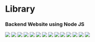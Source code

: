 <h1 align="left">Library</h1>
<h3 align="left">Backend Website using Node JS</h3>

<img src="https://user-images.githubusercontent.com/71278187/155135519-da6d9edc-7a84-49e8-9487-ee0d5f648f75.png" />
<img src="https://user-images.githubusercontent.com/71278187/155135650-eaf11d21-1a16-469f-9678-03ebd1235e76.png" />
<img src="https://user-images.githubusercontent.com/71278187/155135329-92da1e58-ce2a-4119-aea1-35e0422ee1c5.png" />
<img src="https://user-images.githubusercontent.com/71278187/155135816-73d867bc-8183-4575-b69f-d38e9984a79c.png" />
<img src="https://user-images.githubusercontent.com/71278187/155145203-9c2584a4-99df-4ed4-89e5-e50e8e50a12d.png" />

<img src="https://user-images.githubusercontent.com/71278187/155136142-ae7b86d9-eb94-4450-bb79-f95aa43c1fed.png" />
<img src="https://user-images.githubusercontent.com/71278187/155136080-4ed14d54-0ff9-4640-bd12-21a8cea8c268.png" />
<img src="https://user-images.githubusercontent.com/71278187/155136271-a36d51a9-ff37-4719-804c-560115767e28.png" />
<img src="https://user-images.githubusercontent.com/71278187/155144974-2aa9c8c1-693e-4c27-8440-37cbd2568cb3.png" />

<img src="https://user-images.githubusercontent.com/71278187/155136774-3a4227eb-6d19-407c-911f-0d297ebe3fe7.png" />
<img src="https://user-images.githubusercontent.com/71278187/155136452-99ced617-a63e-400a-8032-9b016bc4f4a8.png" />
<img src="https://user-images.githubusercontent.com/71278187/155136575-538c1751-1e13-4a2e-895f-95b1c9c10b74.png" />

<img src="https://user-images.githubusercontent.com/71278187/155137309-d3043ea4-edea-46bb-a92d-c77e73a2fcfe.png" />
<img src="https://user-images.githubusercontent.com/71278187/155137059-a4404ebb-8a57-4b22-b044-32d3f5a109eb.png" />
